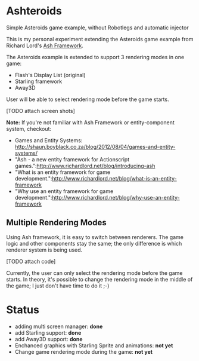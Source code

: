 # Ashteroids
Simple Asteroids game example, without Robotlegs and automatic injector

This is my personal experiment extending the Asteroids game example from Richard Lord's [Ash Framework](http://github.com/richardlord/Ash).

The Asteroids example is extended to support 3 rendering modes in one game:

* Flash's Display List (original)
* Starling framework
* Away3D

User will be able to select rendering mode before the game starts.

[TODO attach screen shots]

**Note:** If you're not familiar with Ash Framework or entity-component system, checkout:

* Games and Entity Systems: http://shaun.boyblack.co.za/blog/2012/08/04/games-and-entity-systems/
* "Ash - a new entity framework for Actionscript games.":http://www.richardlord.net/blog/introducing-ash
* "What is an entity framework for game development.":http://www.richardlord.net/blog/what-is-an-entity-framework
* "Why use an entity framework for game development.":http://www.richardlord.net/blog/why-use-an-entity-framework

## Multiple Rendering Modes

Using Ash framework, it is easy to switch between renderers. The game logic and other components stay the same; the only difference is which renderer system is being used.

[TODO attach code]

Currently, the user can only select the rendering mode before the game starts. In theory, it's possible to change the rendering mode in the middle of the game; I just don't have time to do it ;-)

# Status
- adding multi screen manager: **done**
- add Starling support: **done**
- add Away3D support: **done**
- Enchanced graphics with Starling Sprite and animations: **not yet**
- Change game rendering mode during the game: **not yet**

